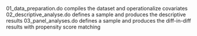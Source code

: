 01_data_preparation.do compiles the dataset and operationalize covariates
02_descriptive_analyse.do defines a sample and produces the descriptive results
03_panel_analyses.do defines a sample and produces the diff-in-diff results with propensity score matching
